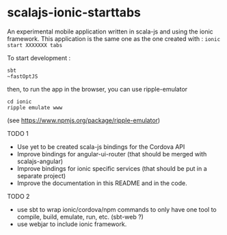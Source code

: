 scalajs-ionic-starttabs
==================

An experimental mobile application written in scala-js and using the ionic framework.
This application is the same one as the one created with : ```ionic start XXXXXXX tabs```

To start development :

```
sbt 
~fastOptJS
```
then, to run the app in the browser, you can use ripple-emulator
```
cd ionic
ripple emulate www
```
(see https://www.npmjs.org/package/ripple-emulator)

TODO 1

- Use yet to be created scala-js bindings for the Cordova API 
- Improve bindings for angular-ui-router (that should be merged with scalajs-angular)
- Improve bindings for ionic specific services (that should be put in a separate project)
- Improve the documentation in this README and in the code.

TODO 2
- use sbt to wrap ionic/cordova/npm commands to only have one tool to compile, build, emulate, run, etc. (sbt-web ?)
- use webjar to include ionic framework.
